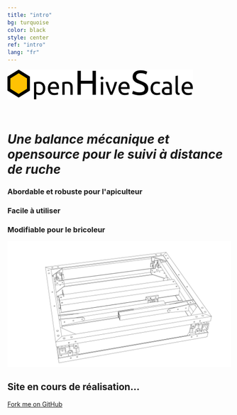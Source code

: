 ```yaml
---
title: "intro"
bg: turquoise
color: black
style: center
ref: "intro"
lang: "fr"
---
```

![logo](img/logo.png)

<br />

# *Une balance mécanique et opensource pour le suivi à distance de ruche*

### Abordable et robuste pour l'apiculteur

### Facile à utiliser

### Modifiable pour le bricoleur

![wireframe](img/4.7_freestyle_render_transparent.png)

## Site en cours de réalisation...

<span id="forkongithub">
  <a href="{{ site.source_link }}" class="bg-blue">
    Fork me on GitHub
  </a>
</span>
